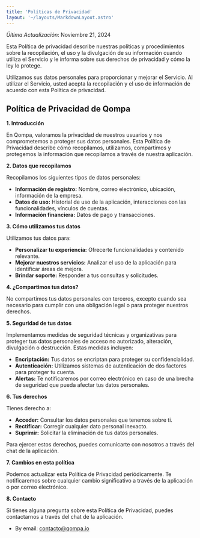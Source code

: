 ```yaml
---
title: 'Políticas de Privacidad'
layout: '~/layouts/MarkdownLayout.astro'
---
```


_Última Actualización_: Noviembre 21, 2024

Esta Política de privacidad describe nuestras políticas y procedimientos sobre la recopilación, el uso y la divulgación de su información cuando utiliza el Servicio y le informa sobre sus derechos de privacidad y cómo la ley lo protege.

Utilizamos sus datos personales para proporcionar y mejorar el Servicio. Al utilizar el Servicio, usted acepta la recopilación y el uso de información de acuerdo con esta Política de privacidad.

## **Política de Privacidad de Qompa**

**1\. Introducción**

En Qompa, valoramos la privacidad de nuestros usuarios y nos comprometemos a proteger sus datos personales. Esta Política de Privacidad describe cómo recopilamos, utilizamos, compartimos y protegemos la información que recopilamos a través de nuestra aplicación.  

**2\. Datos que recopilamos**

Recopilamos los siguientes tipos de datos personales:

* **Información de registro:** Nombre, correo electrónico, ubicación, información de la empresa.  
* **Datos de uso:** Historial de uso de la aplicación, interacciones con las funcionalidades, vínculos de cuentas.  
* **Información financiera:** Datos de pago y transacciones.

**3\. Cómo utilizamos tus datos**

Utilizamos tus datos para:

* **Personalizar tu experiencia:** Ofrecerte funcionalidades y contenido relevante.  
* **Mejorar nuestros servicios:** Analizar el uso de la aplicación para identificar áreas de mejora.  
* **Brindar soporte:** Responder a tus consultas y solicitudes.

**4\. ¿Compartimos tus datos?**

No compartimos tus datos personales con terceros, excepto cuando sea necesario para cumplir con una obligación legal o para proteger nuestros derechos.

**5\. Seguridad de tus datos**

Implementamos medidas de seguridad técnicas y organizativas para proteger tus datos personales de acceso no autorizado, alteración, divulgación o destrucción. Estas medidas incluyen:

* **Encriptación:** Tus datos se encriptan para proteger su confidencialidad.  
* **Autenticación:** Utilizamos sistemas de autenticación de dos factores para proteger tu cuenta.  
* **Alertas:** Te notificaremos por correo electrónico en caso de una brecha de seguridad que pueda afectar tus datos personales.

**6\. Tus derechos**

Tienes derecho a:

* **Acceder:** Consultar los datos personales que tenemos sobre ti.  
* **Rectificar:** Corregir cualquier dato personal inexacto.  
* **Suprimir:** Solicitar la eliminación de tus datos personales.

Para ejercer estos derechos, puedes comunicarte con nosotros a través del chat de la aplicación.

**7\. Cambios en esta política**

Podemos actualizar esta Política de Privacidad periódicamente. Te notificaremos sobre cualquier cambio significativo a través de la aplicación o por correo electrónico.

**8\. Contacto**

Si tienes alguna pregunta sobre esta Política de Privacidad, puedes contactarnos a través del chat de la aplicación.

- By email: contacto@qompa.io
